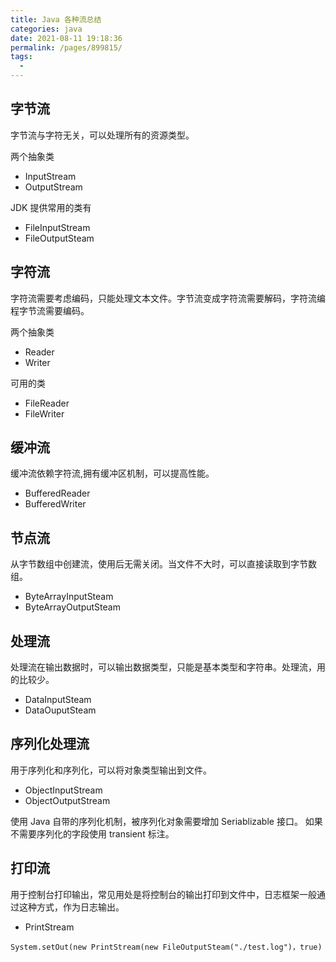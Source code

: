```yaml
---
title: Java 各种流总结
categories: java
date: 2021-08-11 19:18:36
permalink: /pages/899815/
tags: 
  - 
---
```


## 字节流

字节流与字符无关，可以处理所有的资源类型。

两个抽象类

- InputStream
- OutputStream

JDK 提供常用的类有

- FileInputStream
- FileOutputSteam

## 字符流

字符流需要考虑编码，只能处理文本文件。字节流变成字符流需要解码，字符流编程字节流需要编码。

两个抽象类

- Reader
- Writer 

可用的类

- FileReader
- FileWriter

## 缓冲流

缓冲流依赖字符流,拥有缓冲区机制，可以提高性能。

- BufferedReader
- BufferedWriter


## 节点流

从字节数组中创建流，使用后无需关闭。当文件不大时，可以直接读取到字节数组。

 - ByteArrayInputSteam
 - ByteArrayOutputSteam


## 处理流

处理流在输出数据时，可以输出数据类型，只能是基本类型和字符串。处理流，用的比较少。

- DataInputSteam 
- DataOuputSteam

## 序列化处理流

用于序列化和序列化，可以将对象类型输出到文件。

- ObjectInputStream
- ObjectOutputStream

使用 Java 自带的序列化机制，被序列化对象需要增加 Seriablizable 接口。
如果不需要序列化的字段使用 transient 标注。

## 打印流

用于控制台打印输出，常见用处是将控制台的输出打印到文件中，日志框架一般通过这种方式，作为日志输出。

- PrintStream

```
System.setOut(new PrintStream(new FileOutputSteam("./test.log")，true)

```

